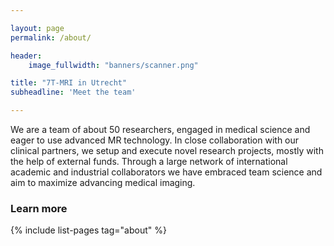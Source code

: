 ```yaml
---

layout: page
permalink: /about/

header:
    image_fullwidth: "banners/scanner.png"

title: "7T-MRI in Utrecht"
subheadline: 'Meet the team'

---
```


We are a team of about 50 researchers, engaged in medical science and eager to use advanced MR technology. In close collaboration with our clinical partners, we setup and execute novel research projects, mostly with the help of external funds. Through a large network of international academic and industrial collaborators we have embraced team science and aim to maximize advancing medical imaging.

### Learn more

{% include list-pages tag="about" %}
